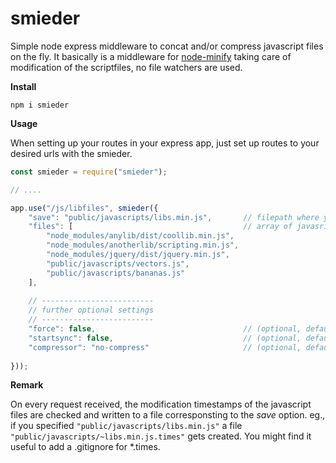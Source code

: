 # smieder
Simple node express middleware to concat and/or compress javascript files on the fly. 
It basically is a middleware for [node-minify](https://www.npmjs.com/package/node-minify) taking care of modification of the scriptfiles, no file watchers are used.



**Install**

```
npm i smieder
```

**Usage**

When setting up your routes in your express app, just set up routes to your desired urls with the smieder.

```js
const smieder = require("smieder");

// ....

app.use("/js/libfiles", smieder({
    "save": "public/javascripts/libs.min.js",       // filepath where you want to save the concatenated file
    "files": [                                      // array of javasript files
        "node_modules/anylib/dist/coollib.min.js", 
        "node_modules/anotherlib/scripting.min.js",
        "node_modules/jquery/dist/jquery.min.js",
        "public/javascripts/vectors.js",
        "public/javascripts/bananas.js"
    ],
    
    // -------------------------
    // further optional settings
    // -------------------------
    "force": false,                                 // (optional, default false) set true if you no not want  caching based on modification timestamps  
    "startsync": false,                             // (optional, default false) on startup, syncronously create files
    "compressor": "no-compress"                     // (optional, default "no-compress") or "gcc" or "uglify-js", one that your os and node-minify supports
        
}));
```


**Remark**

On every request received, the modification timestamps of the javascript files are checked and written to a file corresponsting to the _save_ option.
eg., if you specified `"public/javascripts/libs.min.js"` a file  `"public/javascripts/~libs.min.js.times"` gets created.
You might find it useful to add a .gitignore for *.times.
